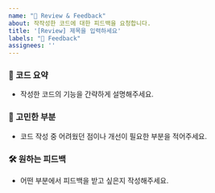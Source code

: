 ```yaml
---
name: "📝 Review & Feedback"
about: 작작성한 코드에 대한 피드백을 요청합니다.
title: '[Review] 제목을 입력하세요'
labels: "📝 Feedback"
assignees: ''
---
```


### 📝 코드 요약
- 작성한 코드의 기능을 간략하게 설명해주세요.

### 🤔 고민한 부분
- 코드 작성 중 어려웠던 점이나 개선이 필요한 부분을 적어주세요.

### 🛠 원하는 피드백
- 어떤 부분에서 피드백을 받고 싶은지 작성해주세요.